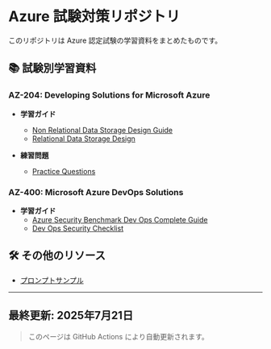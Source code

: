 # Azure 試験対策リポジトリ

このリポジトリは Azure 認定試験の学習資料をまとめたものです。

## 📚 試験別学習資料

### AZ-204: Developing Solutions for Microsoft Azure

- **学習ガイド**
  - [Non Relational Data Storage Design Guide](./az-204/study/non-relational-data-storage-design-guide.md)
  - [Relational Data Storage Design](./az-204/study/relational-data-storage-design.md)

- **練習問題**
  - [Practice Questions](./az-204/practice/practice-questions.md)

### AZ-400: Microsoft Azure DevOps Solutions

- **学習ガイド**
  - [Azure Security Benchmark Dev Ops Complete Guide](./az-400/study/devops-security/Azure-Security-Benchmark-DevOps-Complete-Guide.md)
  - [Dev Ops Security Checklist](./az-400/study/devops-security/DevOps-Security-Checklist.md)

## 🛠️ その他のリソース

- [プロンプトサンプル](./_prompt-samples/README.md)

---

## 最終更新: 2025年7月21日

> このページは GitHub Actions により自動更新されます。